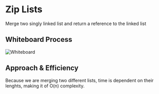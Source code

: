 # Zip Lists
Merge two singly linked list and return a reference to the linked list

## Whiteboard Process

![Whiteboard](/ziplist.jpg)


## Approach & Efficiency
Because we are merging two different lists, time is dependent on their lenghts, making it of O(n) complexity.
